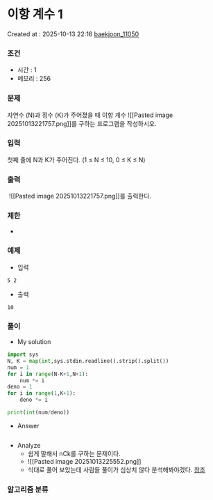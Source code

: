 # 이항 계수 1
Created at : 2025-10-13 22:16
[baekjoon_11050](https://www.acmicpc.net/problem/11050)
### 조건
- 시간 : 1
- 메모리 : 256
### 문제
자연수 \(N\)과 정수 \(K\)가 주어졌을 때 이항 계수 ![[Pasted image 20251013221757.png]]를 구하는 프로그램을 작성하시오.
### 입력
첫째 줄에 N과 K가 주어진다. (1 ≤ N ≤ 10, 0 ≤ K ≤ N)
### 출력
 ![[Pasted image 20251013221757.png]]를 출력한다.
### 제한
- 
### 예제
- 입력
```
5 2
```
- 출력
```
10
``` 

### 풀이
- My solution
```python
import sys
N, K = map(int,sys.stdin.readline().strip().split())
num = 1
for i in range(N-K+1,N+1):
    num *= i
deno = 1
for i in range(1,K+1):
    deno *= i

print(int(num/deno))
```

- Answer
```python

```

- Analyze
	- 쉽게 말해서 nCk를 구하는 문제이다.
	- ![[Pasted image 20251013225552.png]]
	- 식대로 풀어 보았는데 사람들 풀이가 심상치 않다 분석해봐야겠다. [참조](https://velog.io/@newdana01/%EC%95%8C%EA%B3%A0%EB%A6%AC%EC%A6%98-%EC%9D%B4%ED%95%AD%EA%B3%84%EC%88%98%EB%9E%80-%EC%95%8C%EA%B3%A0%EB%A6%AC%EC%A6%98-%EA%B5%AC%ED%98%84)
### 알고리즘 분류